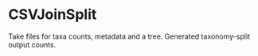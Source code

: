 # CSVJoinSplit
Take files for taxa counts, metadata and a tree.  Generated taxonomy-split output counts.
